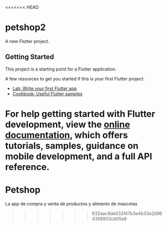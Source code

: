 <<<<<<< HEAD
# petshop2

A new Flutter project.

## Getting Started

This project is a starting point for a Flutter application.

A few resources to get you started if this is your first Flutter project:

- [Lab: Write your first Flutter app](https://docs.flutter.dev/get-started/codelab)
- [Cookbook: Useful Flutter samples](https://docs.flutter.dev/cookbook)

For help getting started with Flutter development, view the
[online documentation](https://docs.flutter.dev/), which offers tutorials,
samples, guidance on mobile development, and a full API reference.
=======
# Petshop
La app de compra y venta de productos y alimento de mascotas 
>>>>>>> 632aac9de032f47b3e4b33e2d964359903cb05e8
